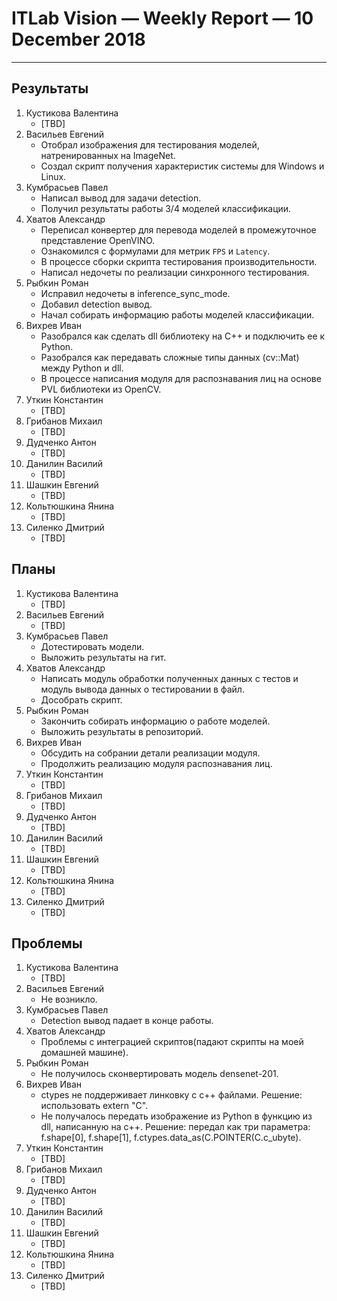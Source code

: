﻿# ITLab Vision — Weekly Report — 10 December 2018

----------------

## Результаты

  1. Кустикова Валентина
     - [TBD]
  1. Васильев Евгений
     - Отобрал изображения для тестирования моделей, натренированных на ImageNet.
     - Создал скрипт получения характеристик системы для Windows и Linux.
  1. Кумбрасьев Павел
     - Написал вывод для задачи detection.
     - Получил результаты работы 3/4 моделей классификации.
  1. Хватов Александр
     - Переписал конвертер для перевода моделей в промежуточное представление OpenVINO.
     - Ознакомился с формулами для метрик `FPS` и `Latency`.
     - В процессе сборки скрипта тестирования производительности.
     - Написал недочеты по реализации синхронного тестирования.
  1. Рыбкин Роман
     - Исправил недочеты в inference_sync_mode.
     - Добавил detection вывод.
     - Начал собирать информацию работы моделей классификации.
  1. Вихрев Иван
     - Разобрался как сделать dll библиотеку на C++ и подключить ее к Python.
     - Разобрался как передавать сложные типы данных (cv::Mat) между Python и dll.
     - В процессе написания модуля для распознавания лиц на основе PVL библиотеки из OpenCV.
  1. Уткин Константин
     - [TBD]
  1. Грибанов Михаил
     - [TBD]
  1. Дудченко Антон
     - [TBD]
  1. Данилин Василий
     - [TBD]
  1. Шашкин Евгений
     - [TBD]
  1. Кольтюшкина Янина
     - [TBD]
  1. Силенко Дмитрий
     - [TBD]

## Планы

  1. Кустикова Валентина
     - [TBD]
  1. Васильев Евгений
     - [TBD]
  1. Кумбрасьев Павел
     - Дотестировать модели.
     - Выложить результаты на гит.
  1. Хватов Александр
     - Написать модуль обработки полученных данных с тестов и модуль вывода данных о тестировании в файл.
     - Дособрать скрипт.
  1. Рыбкин Роман
     - Закончить собирать информацию о работе моделей.
     - Выложить результаты в репозиторий.
  1. Вихрев Иван
     - Обсудить на собрании детали реализации модуля.
     - Продолжить реализацию модуля распознавания лиц.
  1. Уткин Константин
     - [TBD]
  1. Грибанов Михаил
     - [TBD]
  1. Дудченко Антон
     - [TBD]
  1. Данилин Василий
     - [TBD]
  1. Шашкин Евгений
     - [TBD]
  1. Кольтюшкина Янина
     - [TBD]
  1. Силенко Дмитрий
     - [TBD]
     

## Проблемы

  1. Кустикова Валентина
     - [TBD]
  1. Васильев Евгений
     - Не возникло.
  1. Кумбрасьев Павел
     - Detection вывод падает в конце работы.
  1. Хватов Александр
     - Проблемы с интеграцией скриптов(падают скрипты на моей домашней машине).
  1. Рыбкин Роман
     - Не получилось сконвертировать модель densenet-201.
  1. Вихрев Иван
     - ctypes не поддерживает линковку с c++ файлами. Решение: использовать extern "C".
     - Не получалось передать изображение из Python в функцию из dll, написанную на с++. 
       Решение: передал как три параметра: f.shape[0], f.shape[1], f.ctypes.data_as(C.POINTER(C.c_ubyte).
  1. Уткин Константин
     - [TBD]
  1. Грибанов Михаил
     - [TBD]
  1. Дудченко Антон
     - [TBD]
  1. Данилин Василий
     - [TBD]
  1. Шашкин Евгений
     - [TBD]
  1. Кольтюшкина Янина
     - [TBD]
  1. Силенко Дмитрий
     - [TBD]


<!-- LINKS -->
